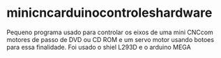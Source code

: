 # minicncarduinocontroleshardware
Pequeno programa usado para controlar os eixos de uma mini CNCcom motores de passo de DVD ou CD ROM e um servo motor usando botoes para essa finalidade.  Foi usado o shiel L293D e o arduino MEGA
